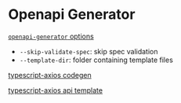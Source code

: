 # Openapi Generator

[`openapi-generator` options](https://github.com/OpenAPITools/openapi-generator/blob/master/modules/openapi-generator-cli/src/main/java/org/openapitools/codegen/cmd/Generate.java)

* `--skip-validate-spec`: skip spec validation
* `--template-dir`: folder containing template files

[typescript-axios codegen](https://github.com/OpenAPITools/openapi-generator/blob/master/modules/openapi-generator/src/main/java/org/openapitools/codegen/languages/TypeScriptAxiosClientCodegen.java)

[typescript-axios api template](https://github.com/OpenAPITools/openapi-generator/blob/master/modules/openapi-generator/src/main/resources/typescript-axios/api.mustache)

